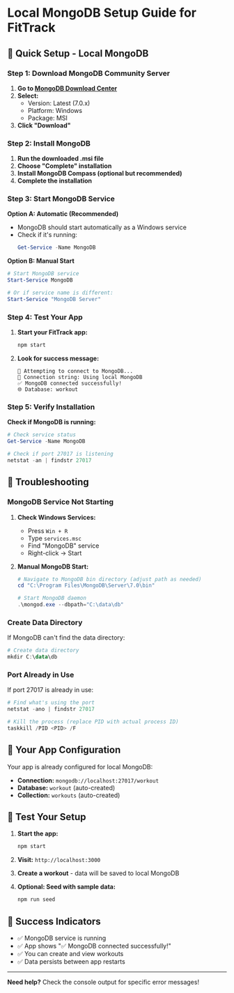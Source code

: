 # Local MongoDB Setup Guide for FitTrack

## 🎯 Quick Setup - Local MongoDB

### Step 1: Download MongoDB Community Server

1. **Go to [MongoDB Download Center](https://www.mongodb.com/try/download/community)**
2. **Select:**
   - Version: Latest (7.0.x)
   - Platform: Windows
   - Package: MSI
3. **Click "Download"**

### Step 2: Install MongoDB

1. **Run the downloaded .msi file**
2. **Choose "Complete" installation**
3. **Install MongoDB Compass (optional but recommended)**
4. **Complete the installation**

### Step 3: Start MongoDB Service

**Option A: Automatic (Recommended)**
- MongoDB should start automatically as a Windows service
- Check if it's running:
  ```powershell
  Get-Service -Name MongoDB
  ```

**Option B: Manual Start**
```powershell
# Start MongoDB service
Start-Service MongoDB

# Or if service name is different:
Start-Service "MongoDB Server"
```

### Step 4: Test Your App

1. **Start your FitTrack app:**
   ```bash
   npm start
   ```

2. **Look for success message:**
   ```
   🔗 Attempting to connect to MongoDB...
   📝 Connection string: Using local MongoDB
   ✅ MongoDB connected successfully!
   🌐 Database: workout
   ```

### Step 5: Verify Installation

**Check if MongoDB is running:**
```powershell
# Check service status
Get-Service -Name MongoDB

# Check if port 27017 is listening
netstat -an | findstr 27017
```

## 🔧 Troubleshooting

### MongoDB Service Not Starting

1. **Check Windows Services:**
   - Press `Win + R`
   - Type `services.msc`
   - Find "MongoDB" service
   - Right-click → Start

2. **Manual MongoDB Start:**
   ```powershell
   # Navigate to MongoDB bin directory (adjust path as needed)
   cd "C:\Program Files\MongoDB\Server\7.0\bin"
   
   # Start MongoDB daemon
   .\mongod.exe --dbpath="C:\data\db"
   ```

### Create Data Directory

If MongoDB can't find the data directory:
```powershell
# Create data directory
mkdir C:\data\db
```

### Port Already in Use

If port 27017 is already in use:
```powershell
# Find what's using the port
netstat -ano | findstr 27017

# Kill the process (replace PID with actual process ID)
taskkill /PID <PID> /F
```

## 🚀 Your App Configuration

Your app is already configured for local MongoDB:
- **Connection:** `mongodb://localhost:27017/workout`
- **Database:** `workout` (auto-created)
- **Collection:** `workouts` (auto-created)

## 📱 Test Your Setup

1. **Start the app:**
   ```bash
   npm start
   ```

2. **Visit:** `http://localhost:3000`

3. **Create a workout** - data will be saved to local MongoDB

4. **Optional: Seed with sample data:**
   ```bash
   npm run seed
   ```

## 🎉 Success Indicators

- ✅ MongoDB service is running
- ✅ App shows "✅ MongoDB connected successfully!"
- ✅ You can create and view workouts
- ✅ Data persists between app restarts

---

**Need help?** Check the console output for specific error messages! 